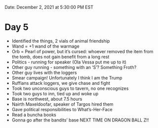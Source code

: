 Date: December 2, 2021 at 5:30:00 PM EST

# Day 5

- Identified the things, 2 vials of animal friendship
- Wand = +1 wand of the warmage
- Orb = Pearl of power, but it’s cursed: whoever removed the item from the tomb, does not gain benefit from a long rest
- Politics - running for speaker (Ola Vessa put me up to it)
- Other guy running - something with an ‘S’? Something Froth?
- Other guy lives with the loggers
- Smear campaign! Unfortunately I think I am the Trump
- Ruffians attack loggers, we give chase and fight
- Took two unconscious guys to tavern, no one recognizes
- Took two guys to inn, tied up and woke up
- Base is northwest, about 7.5 hours
- Nairth Maxeldoofar, speaker of Targos hired them
- Gave political responsibilities to What’s-Her-Face
- Read a buncha books
- Gonna go after the bandits’ base NEXT TIME ON DRAGON BALL Z!!
